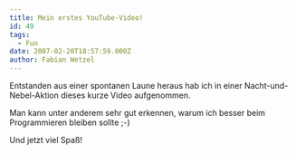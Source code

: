 ```yaml
---
title: Mein erstes YouTube-Video!
id: 49
tags:
  - Fun
date: 2007-02-20T18:57:59.000Z
author: Fabian Wetzel
---
```


Entstanden aus einer spontanen Laune heraus hab ich in einer Nacht-und-Nebel-Aktion dieses kurze Video aufgenommen.

Man kann unter anderem sehr gut erkennen, warum ich&nbsp;besser beim Programmieren bleiben sollte ;-)

Und jetzt viel Spaß!
 <object width="425" height="350"><param name="movie" value="http://www.youtube.com/v/lNT3y_xwqZI"></param><param name="wmode" value="transparent"></param><embed src="http://www.youtube.com/v/lNT3y_xwqZI" type="application/x-shockwave-flash" wmode="transparent" width="425" height="350"></embed></object>
